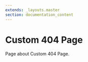 ```yaml
---
extends: _layouts.master
section: documentation_content
---
```


# Custom 404 Page

Page about Custom 404 Page.
